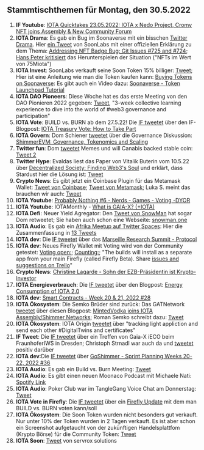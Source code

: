 ## Stammtischthemen für Montag, den 30.5.2022

1. **IF Youtube**: [IOTA Quicktakes 23.05.2022: IOTA x Nedo Project, Cromy NFT joins Assembly & New Community Forum](https://www.youtube.com/watch?v=FHjkLRXlidc<)
2. **IOTA Drama**: Es gab ein Bug im Soonaverse mit ein bisschen [Twitter Drama](https://twitter.com/MeowtaNFT/status/1528793550242033664?s=20&t=iXZkBi3YlfzySL6wWF9kZw). Hier [ein Tweet](https://twitter.com/soon_labs/status/1528938231089094657?s=20&t=iXZkBi3YlfzySL6wWF9kZw) von SoonLabs mit einer offiziellen Erklärung zu dem Thema: [Addressing NFT Badge Bug: Git Issues #725 and #724](https://docs.google.com/document/d/1YkPa-bmZbeChuxcYKLKEkRAJum-DLoV_jArKW62Tu9o/edit); [Hans Peter kritisiert](https://twitter.com/HansTechniq/status/1529018811747287042?s=20&t=37xLnltMu_VdmWdp1rYveA) das Herunterspielen der Situation ("NFTs im Wert von 75Miota")
3. **IOTA Invest**: SoonLabs verkauft seine Soon Token 15% billiger: [Tweet](https://twitter.com/soon_labs/status/1528966613235421184?s=20&t=iXZkBi3YlfzySL6wWF9kZw); Hier ist eine Anleitung wie man die Token kaufen kann: [Buying Tokens on Soonaverse](https://docs.soonaverse.com/en/token-launchpad/buying-tokens): Es gibt auch ein Video dazu: [Soonaverse - Token Launchpad Tutorial](https://www.youtube.com/watch?v=pj6xJqOAaT0)
4. **IOTA DAO Pioneers**: Diese Woche hat es das erste Meeting von den DAO Pionieren 2022 gegeben: [Tweet](https://twitter.com/iota/status/1528714868353794049?s=20&t=iXZkBi3YlfzySL6wWF9kZw), "3-week collective learning experience to dive into the world of #web3 governance and participation"
5. **IOTA Vote**: BUILD vs. BURN ab dem 27.5.22! Die [IF tweetet](https://twitter.com/iota/status/1529084815408091138?s=20&t=7ZHZsXTje3u2GDtf8NtbSA) über den IF-Blogpost: [IOTA Treasury Vote: How to Take Part](https://blog.iota.org/iota-treasury-vote-how-to-take-part/)
6. **IOTA Govern**: Dom Schiener [tweetet](https://twitter.com/DomSchiener/status/1529033630181466119?s=20&t=7ZHZsXTje3u2GDtf8NtbSA) über die Governance Diskussion: [ShimmerEVM: Governance, Tokenomics and Scaling](https://govern.iota.org/t/discussion-shimmerevm-governance-tokenomics-and-scaling/1301)
7. **Twitter fun**: Dom [tweetet](https://twitter.com/DomSchiener/status/1529049585548681216?s=20&t=vmYLZbu4ab_SzlHyi0JmAA) Memes und will Canabis backed stable coin: [Tweet 2](https://twitter.com/DomSchiener/status/1529166895491993601?s=20&t=44ZwuNuqV_SpV64t91uBCQ)
8. **Twitter Hype**: Evaldas liest das Paper von Vitalik Buterin vom 10.5.22 über [Decentralized Society: Finding Web3's Soul](https://papers.ssrn.com/sol3/papers.cfm?abstract_id=4105763) und erklärt, dass Stardust hier die Lösung ist: [Tweet](https://twitter.com/lunfardo314/status/1529175613751402496?s=20&t=vmYLZbu4ab_SzlHyi0JmAA)
9. **Crypto News**: Es gibt jetzt ein Coinbase Plugin für das Metamask Wallet: [Tweet von Coinbase](https://twitter.com/coinbase/status/1529131146625224707?s=20&t=44ZwuNuqV_SpV64t91uBCQ); [Tweet von Metamask](https://twitter.com/MetaMask/status/1529173679099158528?s=20&t=pa7CU--_pE4fxolhedAG4Q); Luka S. meint das brauchen wir auch: [Tweet](https://twitter.com/lukastanisic99/status/1529181909246529547?s=20&t=pa7CU--_pE4fxolhedAG4Q)
10. **IOTA Youtube**: [Probably Nothing #6 - Nerds - Games - Voting -DYOR](https://www.youtube.com/watch?v=c9oxKB2KR60)
11. **IOTA Youtube**: IOTAMonthly - [What is GAIA-X? (+IOTA)](https://www.youtube.com/watch?v=Uvh26oeS17I)
12. **IOTA Defi**: Neuer Yield Agregator: Den [Tweet von SnowMan](https://twitter.com/SnowMan_Finance/status/1529021606483271680?s=20&t=vmYLZbu4ab_SzlHyi0JmAA) hat sogar Dom retweetet; Sie haben auch schon eine Webseite: [snowman.one](https://www.snowman.one/)
13. **IOTA Audio**: Es gab ein [Afrika Meetup auf Twitter Spaces](https://twitter.com/IotaNigeria/status/1525563185461329920?s=20&t=pa7CU--_pE4fxolhedAG4Q): Hier die Zusammenfassung in [13 Tweets](https://twitter.com/IotaNigeria/status/1529168445203435520?s=20&t=pa7CU--_pE4fxolhedAG4Q)
14. **IOTA dev**: Die [IF tweetet](https://twitter.com/iota/status/1529145203873001474?s=20&t=pa7CU--_pE4fxolhedAG4Q) über das [Marseille Research Summit - Protocol](https://github.com/iotaledger/research-updates/discussions/35)
15. **IOTA dev**: Neues Firefly Wallet mit Voting wird von der Community getestet: [Voting open:](https://github.com/iotaledger/firefly/actions/runs/2379346609); [Counting:](https://github.com/iotaledger/firefly/actions/runs/2379347418); "The builds will install as a separate app from your main Firefly (called Firefly Beta). Share [issues and suggestions on Trello](https://trello.com/invite/b/t4hdVF1z/ca479a66e9e1b592b5ca6d65298bfd4a/firefly-voting-alpha-testing)"
16. **Crypto News**: [Christine Lagarde - Sohn der EZB-Präsidentin ist Krypto-Investor](https://www.btc-echo.de/schlagzeilen/christine-lagarde-sohn-der-ezb-praesidentin-ist-krypto-investor-143979/)
17. **IOTA Energieverbrauch**: Die [IF tweetet](https://twitter.com/iota/status/1529386806160068609?s=20&t=BTBx7lL7318pSb0tjsF8uA) über den Blogpost: [Energy Consumption of IOTA 2.0](https://blog.iota.org/energy-consumption-of-iota-2-0/)
18. **IOTA dev**: [Smart Contracts - Week 20 & 21, 2022 #28](https://github.com/iotaledger/engineering-updates/discussions/28)
19. **IOTA Ökosystem**: Die Semko Brüder sind zurück: Das GATNetwork [tweetet](https://twitter.com/gat_network/status/1529460028926828544?s=20&t=bBpKcJap-Q1Go7Ck4lCufA) über diesen Blogpost: [MintedVodka joins IOTA Assembly/Shimmer Networks](https://medium.com/gat-network/mintedvodka-joins-iota-assembly-shimmer-networks-8e77ffb92378); Roman Semko schreibt dazu: [Tweet](https://twitter.com/romansemko/status/1529461217475145728?s=20&t=7Tlq9qnyHwk7Avac2BDd_w)
20. **IOTA Ökosystem**: IOTA Origin [tweetet](https://twitter.com/origin_iota/status/1529446923974889474?s=20&t=sC6RSAdxOwZke5ZbWqezfQ) über "tracking light appliction and send each other #DigitalTwins and certificates"
21. **IF Tweet**: Die [IF tweetet](https://twitter.com/iota/status/1529468090634883078?s=20&t=tQQ8cXMVKpSV-oYMjXtakg) über ein Treffen von Gaia-X iECO beim FraunhoferIWS in Dresden; Christoph Strnadl war auch da und [tweetet](https://twitter.com/archimate/status/1529507028036730883?s=20&t=7Tlq9qnyHwk7Avac2BDd_w) positiv darüber
22. **IOTA dev**:Die [IF tweetet](https://twitter.com/iota/status/1529552888124538881?s=20&t=-e4FoCpnSulL4qsAda-d5g) über [GoShimmer - Sprint Planning Weeks 20-22, 2022 #36](https://twitter.com/iota/status/1529552888124538881?t=mnymEwBWza8-JjaB51QKqA&s=19)
23. **IOTA Audio**: Es gab ein Build vs. Burn Meeting: [Tweet](https://twitter.com/gregmart/status/1529600872132808706?s=20&t=Moeg3ZB9FtnSqcqc9gW5VA)
24. **IOTA Audio**: Es gibt einen neuen Moonaco Podcast mit Michaele Nati: [Spotify Link](https://open.spotify.com/episode/4poAh4QC4ewc2Pfy5F3p7q?si=uk4vhRaXTy-XSaAKgZs74w&nd=1)
25. **IOTA Audio**: Poker Club war im TangleGang Voice Chat am Donnerstag: [Tweet](https://twitter.com/GangTangleTalk/status/1529818572939177985?s=20&t=mmR69y5oUsIK0x2L1d-x5w)
26. **IOTA Vote in Firefly**: Die [IF tweetet](https://twitter.com/iota/status/1529850343353466885?s=20&t=0GXBwzzo8JAgV_cYuzObyw) über ein [Firefly Update](https://firefly.iota.org/) mit dem man BUILD vs. BURN voten kann/soll
27. **IOTA Ökosystem**: Die Soon Token wurden nicht besonders gut verkauft. Nur unter 10% der Token wurden in 2 Tagen verkauft. Es ist aber schon ein Screenshot aufgetaucht von der zukünftigen Handelsplattfom (Krypto Börse) für die Community Token: [Tweet](https://twitter.com/IotaPoet/status/1529554945753681923?s=20&t=bBpKcJap-Q1Go7Ck4lCufA) 
28. **IOTA Soon**: [Tweet](https://twitter.com/servrox/status/1529524557509496836?s=20&t=7Tlq9qnyHwk7Avac2BDd_w) von servrox solutions


